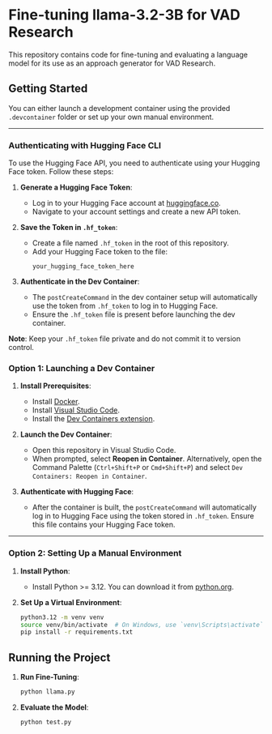 # Fine-tuning llama-3.2-3B for VAD Research

This repository contains code for fine-tuning and evaluating a language model for its use as an approach generator for VAD Research.

## Getting Started

You can either launch a development container using the provided `.devcontainer` folder or set up your own manual environment.

---

### Authenticating with Hugging Face CLI

To use the Hugging Face API, you need to authenticate using your Hugging Face token. Follow these steps:

1. **Generate a Hugging Face Token**:
    - Log in to your Hugging Face account at [huggingface.co](https://huggingface.co/).
    - Navigate to your account settings and create a new API token.

2. **Save the Token in `.hf_token`**:
    - Create a file named `.hf_token` in the root of this repository.
    - Add your Hugging Face token to the file:
      ```
      your_hugging_face_token_here
      ```

3. **Authenticate in the Dev Container**:
    - The `postCreateCommand` in the dev container setup will automatically use the token from `.hf_token` to log in to Hugging Face.
    - Ensure the `.hf_token` file is present before launching the dev container.

**Note**: Keep your `.hf_token` file private and do not commit it to version control.

### Option 1: Launching a Dev Container

1. **Install Prerequisites**:
   - Install [Docker](https://www.docker.com/).
   - Install [Visual Studio Code](https://code.visualstudio.com/).
   - Install the [Dev Containers extension](https://marketplace.visualstudio.com/items?itemName=ms-vscode-remote.remote-containers).

2. **Launch the Dev Container**:
   - Open this repository in Visual Studio Code.
   - When prompted, select **Reopen in Container**. Alternatively, open the Command Palette (`Ctrl+Shift+P` or `Cmd+Shift+P`) and select `Dev Containers: Reopen in Container`.

3. **Authenticate with Hugging Face**:
   - After the container is built, the `postCreateCommand` will automatically log in to Hugging Face using the token stored in `.hf_token`. Ensure this file contains your Hugging Face token.

---

### Option 2: Setting Up a Manual Environment

1. **Install Python**:
   - Install Python >= 3.12. You can download it from [python.org](https://www.python.org/).

2. **Set Up a Virtual Environment**:
   ```bash
   python3.12 -m venv venv
   source venv/bin/activate  # On Windows, use `venv\Scripts\activate`
   pip install -r requirements.txt
   ```

## Running the Project

1. **Run Fine-Tuning**:
      ```bash
      python llama.py
      ```

2. **Evaluate the Model**:
      ```bash
      python test.py
      ```


